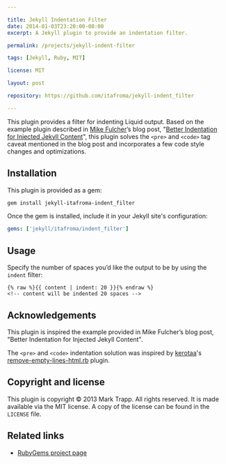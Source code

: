 ```yaml
---

title: Jekyll Indentation Filter
date: 2014-01-03T23:20:00-08:00
excerpt: A Jekyll plugin to provide an indentation filter.

permalink: /projects/jekyll-indent-filter

tags: [Jekyll, Ruby, MIT]

license: MIT

layout: post

repository: https://github.com/itafroma/jekyll-indent_filter

---
```

This plugin provides a filter for indenting Liquid output. Based on the example
plugin described in [Mike Fulcher][1]’s blog post,
"[Better Indentation for Injected Jekyll Content][2]", this plugin solves the
`<pre>` and `<code>` tag caveat mentioned in the blog post and incorporates a
few code style changes and optimizations.

## Installation

This plugin is provided as a gem:

```sh
gem install jekyll-itafroma-indent_filter
```

Once the gem is installed, include it in your Jekyll site's configuration:

```yaml
gems: ['jekyll/itafroma/indent_filter']
```

## Usage

Specify the number of spaces you’d like the output to be by using the `indent`
filter:

```liquid
{% raw %}{{ content | indent: 20 }}{% endraw %}
<!-- content will be indented 20 spaces -->
```

## Acknowledgements

This plugin is inspired the example provided in Mike Fulcher’s blog post,
"Better Indentation for Injected Jekyll Content".

The `<pre>` and `<code>` indentation solution was inspired by [kerotaa][3]'s
[remove-empty-lines-html.rb][4] plugin.

## Copyright and license

This plugin is copyright © 2013 Mark Trapp. All rights reserved. It is made
available via the MIT license. A copy of the license can be found in the
`LICENSE` file.

## Related links

* [RubyGems project page][5]

[1]: http://drawingablank.me "Muke Fulcher’s website"
[2]: http://drawingablank.me/blog/indentation-for-injected-jekyll-content.html "Better Indentation for Injected Jekyll Content"
[3]: http://kerotaa.hateblo.jp "kerotaa’s website"
[4]: https://gist.github.com/kerotaa/5788650 "kerotaa’s remove-empty-lines-html.rb"
[5]: https://rubygems.org/gems/jekyll-itafroma-indent_filter "RubyGems project page"
